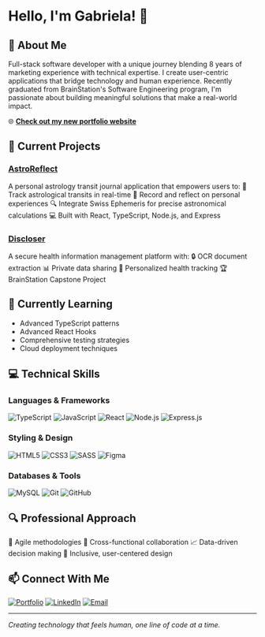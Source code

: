 # Hello, I'm Gabriela! 👋

## 💫 About Me
Full-stack software developer with a unique journey blending 8 years of marketing experience with technical expertise. I create user-centric applications that bridge technology and human experience. Recently graduated from BrainStation's Software Engineering program, I'm passionate about building meaningful solutions that make a real-world impact.

🌐 **[Check out my new portfolio website](https://gcsb.me)**

## 🚀 Current Projects

### [AstroReflect](https://github.com/nameisbri/astroreflect-frontend)
A personal astrology transit journal application that empowers users to:
📅 Track astrological transits in real-time
📝 Record and reflect on personal experiences
🔍 Integrate Swiss Ephemeris for precise astronomical calculations
💻 Built with React, TypeScript, Node.js, and Express

### [Discloser](https://github.com/nameisbri/discloser)
A secure health information management platform with:
🔒 OCR document extraction
📊 Private data sharing
🔔 Personalized health tracking
🏆 BrainStation Capstone Project

## 🌱 Currently Learning
- Advanced TypeScript patterns
- Advanced React Hooks
- Comprehensive testing strategies
- Cloud deployment techniques

## 💻 Technical Skills

### Languages & Frameworks
![TypeScript](https://img.shields.io/badge/-TypeScript-3178C6?style=flat-square&logo=typescript&logoColor=white)
![JavaScript](https://img.shields.io/badge/-JavaScript-F7DF1E?style=flat-square&logo=javascript&logoColor=black)
![React](https://img.shields.io/badge/-React-61DAFB?style=flat-square&logo=react&logoColor=black)
![Node.js](https://img.shields.io/badge/-Node.js-339933?style=flat-square&logo=nodedotjs&logoColor=white)
![Express.js](https://img.shields.io/badge/-Express-000000?style=flat-square&logo=express&logoColor=white)

### Styling & Design
![HTML5](https://img.shields.io/badge/-HTML5-E34F26?style=flat-square&logo=html5&logoColor=white)
![CSS3](https://img.shields.io/badge/-CSS3-1572B6?style=flat-square&logo=css3&logoColor=white)
![SASS](https://img.shields.io/badge/-SASS-CC6699?style=flat-square&logo=sass&logoColor=white)
![Figma](https://img.shields.io/badge/-Figma-F24E1E?style=flat-square&logo=figma&logoColor=white)

### Databases & Tools
![MySQL](https://img.shields.io/badge/-MySQL-4479A1?style=flat-square&logo=mysql&logoColor=white)
![Git](https://img.shields.io/badge/-Git-F05032?style=flat-square&logo=git&logoColor=white)
![GitHub](https://img.shields.io/badge/-GitHub-181717?style=flat-square&logo=github&logoColor=white)

## 🔍 Professional Approach
🚀 Agile methodologies
🤝 Cross-functional collaboration
📈 Data-driven decision making
🌈 Inclusive, user-centered design

## 📫 Connect With Me
[![Portfolio](https://img.shields.io/badge/-Portfolio-000000?style=flat-square&logo=react&logoColor=white)](https://gcsb.me)
[![LinkedIn](https://img.shields.io/badge/-LinkedIn-0077B5?style=flat-square&logo=linkedin&logoColor=white)](https://linkedin.com/in/gabcsb)
[![Email](https://img.shields.io/badge/-Email-D14836?style=flat-square&logo=gmail&logoColor=white)](mailto:gcdbarreira@gmail.com)

---
*Creating technology that feels human, one line of code at a time.*
